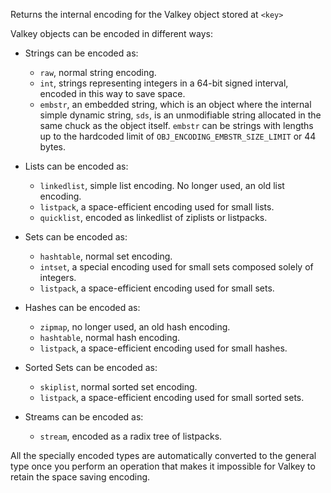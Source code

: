 Returns the internal encoding for the Valkey object stored at `<key>`

Valkey objects can be encoded in different ways:

* Strings can be encoded as: 

    - `raw`, normal string encoding.
    - `int`, strings representing integers in a 64-bit signed interval, encoded in this way to save space.
    - `embstr`, an embedded string, which is an object where the internal simple dynamic string, `sds`, is an unmodifiable string allocated in the same chuck as the object itself.
      `embstr` can be strings with lengths up to the hardcoded limit of `OBJ_ENCODING_EMBSTR_SIZE_LIMIT` or 44 bytes.

* Lists can be encoded as:

    - `linkedlist`, simple list encoding. No longer used, an old list encoding.
    - `listpack`, a space-efficient encoding used for small lists.
    - `quicklist`, encoded as linkedlist of ziplists or listpacks.

* Sets can be encoded as:

    - `hashtable`, normal set encoding.
    - `intset`, a special encoding used for small sets composed solely of integers.
    - `listpack`, a space-efficient encoding used for small sets.

* Hashes can be encoded as:

    - `zipmap`, no longer used, an old hash encoding.
    - `hashtable`, normal hash encoding.
    - `listpack`, a space-efficient encoding used for small hashes.

* Sorted Sets can be encoded as:

    - `skiplist`, normal sorted set encoding.
    - `listpack`, a space-efficient encoding used for small sorted sets.

* Streams can be encoded as:

  - `stream`, encoded as a radix tree of listpacks.

All the specially encoded types are automatically converted to the general type once you perform an operation that makes it impossible for Valkey to retain the space saving encoding.
